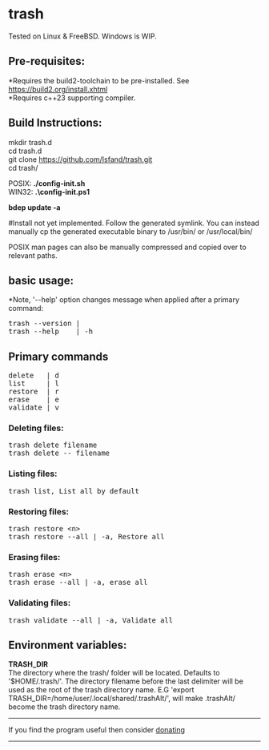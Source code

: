 # **trash**

Tested on Linux & FreeBSD. Windows is WIP.

## **Pre-requisites:**
*Requires the build2-toolchain to be pre-installed. See https://build2.org/install.xhtml \
*Requires c++23 supporting compiler.

## **Build Instructions:**

mkdir trash.d \
cd trash.d \
git clone https://github.com/Isfand/trash.git \
cd trash/

POSIX: **./config-init.sh**\
WIN32: **.\config-init.ps1**

**bdep update -a**

#Install not yet implemented. Follow the generated symlink. You can instead manually cp the generated executable binary to /usr/bin/ or /usr/local/bin/

POSIX man pages can also be manually compressed and copied over to relevant paths.

## **basic usage:**
*Note, '--help' option changes message when applied after a primary command:
<pre>
trash --version | 
trash --help    | -h
</pre>

## **Primary commands**

<pre>
delete   | d
list     | l
restore  | r
erase    | e
validate | v
</pre>

### Deleting files:
<pre>
trash delete filename
trash delete -- filename
</pre>

### Listing files:
<pre>
trash list, List all by default
</pre>

### Restoring files:
<pre>
trash restore &lt;n&gt;
trash restore --all | -a, Restore all
</pre>

### Erasing files:
<pre>
trash erase &lt;n&gt;
trash erase --all | -a, erase all
</pre>

### Validating files:
<pre>
trash validate --all | -a, Validate all
</pre>

## **Environment variables:**
**TRASH_DIR**\
The directory where the trash/ folder will be located. Defaults to '$HOME/.trash/'. The directory filename before the last delimiter will be used as the root of the trash directory name.
E.G 'export TRASH_DIR=/home/user/.local/shared/.trashAlt/', will make .trashAlt/ become the trash directory name.

---

If you find the program useful then consider [donating](https://www.paypal.com/donate/?hosted_button_id=ZP93X3GYEJBA4)

---
